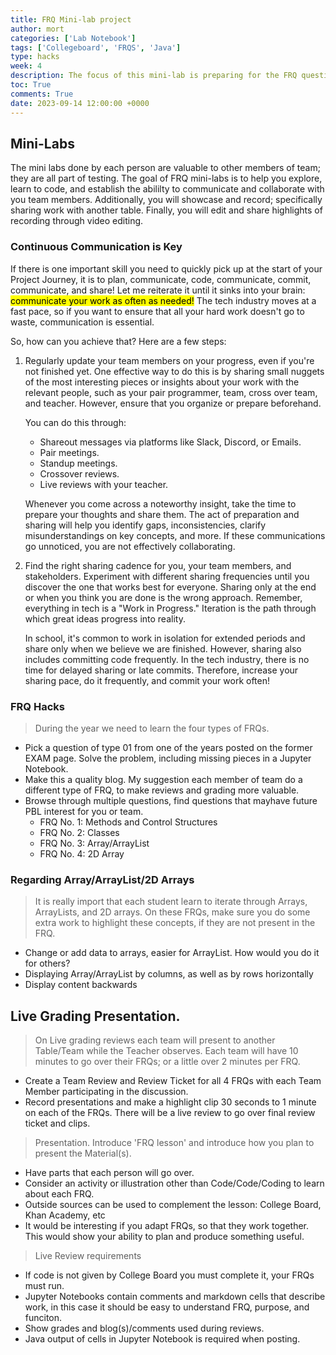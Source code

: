 ```yaml
---
title: FRQ Mini-lab project
author: mort
categories: ['Lab Notebook']
tags: ['Collegeboard', 'FRQS', 'Java']
type: hacks
week: 4
description: The focus of this mini-lab is preparing for the FRQ question types tested by College Board.  A great deal of energy should be spent on researching and preparing a lesson on each topic.
toc: True
comments: True
date: 2023-09-14 12:00:00 +0000
---
```


## Mini-Labs
The mini labs done by each person are valuable to other members of team; they are all part of testing.  The goal of FRQ mini-labs is to help you explore, learn to code, and establish the abililty to communicate and collaborate with you team members.  Additionally, you will showcase and record; specifically sharing work with another table.  Finally, you will edit and share highlights of recording through video editing.

### Continuous Communication is Key
If there is one important skill you need to quickly pick up at the start of your Project Journey, it is to plan, communicate, code, communicate, commit, communicate, and share! Let me reiterate it until it sinks into your brain: <mark>communicate your work as often as needed!</mark> The tech industry moves at a fast pace, so if you want to ensure that all your hard work doesn't go to waste, communication is essential.

So, how can you achieve that? Here are a few steps:
1. Regularly update your team members on your progress, even if you're not finished yet. One effective way to do this is by sharing small nuggets of the most interesting pieces or insights about your work with the relevant people, such as your pair programmer, team, cross over team, and teacher. However, ensure that you organize or prepare beforehand. 

    You can do this through:

    - Shareout messages via platforms like Slack, Discord, or Emails.
    - Pair meetings.
    - Standup meetings.
    - Crossover reviews.
    - Live reviews with your teacher.

    Whenever you come across a noteworthy insight, take the time to prepare your thoughts and share them. The act of preparation and sharing will help you identify gaps, inconsistencies, clarify misunderstandings on key concepts, and more. If these communications go unnoticed, you are not effectively collaborating.


2. Find the right sharing cadence for you, your team members, and stakeholders. Experiment with different sharing frequencies until you discover the one that works best for everyone. Sharing only at the end or when you think you are done is the wrong approach. Remember, everything in tech is a "Work in Progress." Iteration is the path through which great ideas progress into reality.

    In school, it's common to work in isolation for extended periods and share only when we believe we are finished. However, sharing also includes committing code frequently. In the tech industry, there is no time for delayed sharing or late commits. Therefore, increase your sharing pace, do it frequently, and commit your work often!

### FRQ Hacks
> During the year we need to learn the four types of FRQs.      
- Pick a question of type 01 from one of the years posted on the former EXAM page.  Solve the problem, including missing pieces in a Jupyter Notebook.  
- Make this a quality blog.  My suggestion each member of team do a different type of FRQ, to make reviews and grading more valuable.
- Browse through multiple questions, find questions that mayhave future PBL interest for you or team.
    - FRQ No. 1: Methods and Control Structures
    - FRQ No. 2: Classes
    - FRQ No. 3: Array/ArrayList
    - FRQ No. 4: 2D Array 

### Regarding Array/ArrayList/2D Arrays
> It is really import that each student learn to iterate through Arrays, ArrayLists, and 2D arrays.  On these FRQs, make sure you do some extra work to highlight these concepts, if they are not present in the FRQ.
- Change or add data to arrays, easier for ArrayList.  How would you do it for others?
- Displaying Array/ArrayList by columns, as well as by rows
horizontally
- Display content backwards

## Live Grading Presentation.  
> On Live grading reviews each team will present to another Table/Team while the Teacher observes.  Each team will have 10 minutes to go over their FRQs; or a little over 2 minutes per FRQ.
- Create a Team Review and Review Ticket for all 4 FRQs with each Team Member participating in the discussion.
- Record presentations and make a highlight clip 30 seconds to 1 minute on each of the FRQs.  There will be a live review to go over final review ticket and clips.
    
> Presentation.  Introduce 'FRQ lesson' and introduce how you plan to present the Material(s).  
- Have parts that each person will go over.
- Consider an activity or illustration other than Code/Code/Coding to learn about each FRQ.
- Outside sources can be used to complement the lesson: College Board, Khan Academy, etc
- It would be interesting if you adapt FRQs, so that they work together.  This would show your ability to plan and produce something useful.

> Live Review requirements
- If code is not given by College Board you must complete it, your FRQs must run.
- Jupyter Notebooks contain comments and markdown cells that describe work, in this case it should be easy to understand FRQ, purpose, and funciton.
- Show grades and blog(s)/comments  used during reviews.
- Java output of cells in Jupyter Notebook is required when posting.
